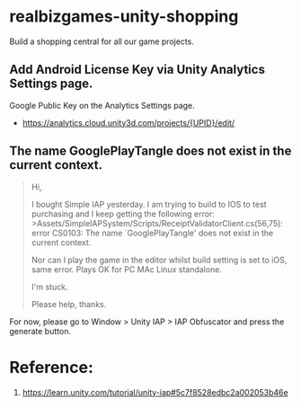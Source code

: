# realbizgames-unity-shopping
Build a shopping central for all our game projects.

## Add Android License Key via Unity Analytics Settings page.
Google Public Key on the Analytics Settings page.
- https://analytics.cloud.unity3d.com/projects/{UPID}/edit/

## The name GooglePlayTangle does not exist in the current context.

>Hi,
>
>I bought Simple IAP yesterday. I am trying to build to IOS to test purchasing and I keep getting the following error: >Assets/SimpleIAPSystem/Scripts/ReceiptValidatorClient.cs(56,75): error CS0103: The name `GooglePlayTangle' does not exist in the current context.
>
>Nor can I play the game in the editor whilst build setting is set to iOS, same error. Plays OK for PC MAc Linux standalone.
>
>I'm stuck.
>
>Please help, thanks.

For now, please go to Window > Unity IAP > IAP Obfuscator and press the generate button.

# Reference:
1. https://learn.unity.com/tutorial/unity-iap#5c7f8528edbc2a002053b46e

